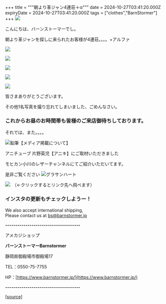 +++
title = """朝より革ジャン4連荘＋α"""
date = 2024-10-27T03:41:20.000Z
expiryDate = 2024-10-27T03:41:20.000Z
tags = ["clothes","BarnStormer"]
+++
[![](https://stat.ameba.jp/user_images/20231023/16/barnstormer-go/b2/03/p/o0420015015354743273.png)](https://ameblo.jp/barnstormer-go/entry-12825670498.html)

こんにちは、バーンストーマーでし。

朝より革ジャンを探しに来られたお客様が4連荘。。。。+アルファ

[![](https://stat.ameba.jp/user_images/20241027/12/barnstormer-go/cb/5e/j/o0466070015502752646.jpg)](https://stat.ameba.jp/user_images/20241027/12/barnstormer-go/cb/5e/j/o0466070015502752646.jpg)

[![](https://stat.ameba.jp/user_images/20241027/12/barnstormer-go/60/d8/j/o0466070015502752649.jpg)](https://stat.ameba.jp/user_images/20241027/12/barnstormer-go/60/d8/j/o0466070015502752649.jpg)

[![](https://stat.ameba.jp/user_images/20241027/12/barnstormer-go/eb/67/j/o0466070015502752653.jpg)](https://stat.ameba.jp/user_images/20241027/12/barnstormer-go/eb/67/j/o0466070015502752653.jpg)

[![](https://stat.ameba.jp/user_images/20241027/12/barnstormer-go/0d/40/j/o0426070015502752655.jpg)](https://stat.ameba.jp/user_images/20241027/12/barnstormer-go/0d/40/j/o0426070015502752655.jpg)

[![](https://stat.ameba.jp/user_images/20241027/12/barnstormer-go/ad/d8/j/o0700046615502752659.jpg)](https://stat.ameba.jp/user_images/20241027/12/barnstormer-go/ad/d8/j/o0700046615502752659.jpg)

皆さまありがとうございます。

その他1名写真を撮り忘れてしまいました、ごめんなさい。

### これからお昼のお時間帯も皆様のご来店御待ちしております。

それでは、また。。。。

![鉛筆](https://stat100.ameba.jp/blog/ucs/img/char/char3/519.png)【メディア掲載について】

アニチューブ 片野英児【アニキ】にご取材いただきました

モヒカン小川のレザーチャンネルにてご紹介いただいてます。

是非ご覧ください ![グラサンハート](https://stat100.ameba.jp/blog/ucs/img/char/char3/148.png)

[![](https://stat.ameba.jp/user_images/20230412/16/barnstormer-go/6a/23/p/o0108010815269242493.png)](https://www.instagram.com/barnstormer_daily/)　（←クリックするとリンク先へ飛べます）

### インスタの更新もチェックしようー！

We also accept international shipping,  
Please contact us at bs@barnstormer.jp

**\-------------------------------------**

アメカジショップ

**バーンストーマーBarnstormer**

静岡県御殿場市御殿場17

TEL：0550-75-7755

HP：[https://www.barnstormer.jp/](https://www.barnstormer.jp/)

**\-------------------------------------**

[[source]](https://ameblo.jp/barnstormer-go/entry-12872788669.html)
